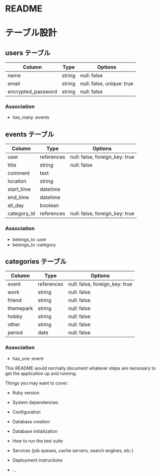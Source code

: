 # README

# テーブル設計

## users テーブル
| Column             | Type   | Options     |
| ------------------ | ------ | ----------- |
| name               | string | null: false |
| email              | string | null: false, unique: true |
| encrypted_password | string | null: false |
### Association
- has_many :events

## events テーブル
| Column             | Type       | Options     |
| ------------------ | ---------- | ----------- |
| user               | references | null: false, foreign_key: true|
| title              | string     | null: false |
| comment            | text       |             |
| location           | string     |             |
| start_time         | datetime   |             |
| end_time           | datetime   |             |
| all_day            | boolean    |             |
| category_id        | references | null: false, foreign_key: true|
### Association
- belongs_to :user
- belongs_to :category

## categories テーブル
| Column             | Type       | Options     |
| ------------------ | ---------- | ----------- |
| event              | references | null: false, foreign_key: true|
| work               | string     | null: false |
| friend             | string     | null: false |
| themepark          | string     | null: false |
| hobby              | string     | null: false |
| other              | string     | null: false |
| period             | date       | null: false |
### Association
- has_one :event

This README would normally document whatever steps are necessary to get the
application up and running.

Things you may want to cover:

* Ruby version

* System dependencies

* Configuration

* Database creation

* Database initialization

* How to run the test suite

* Services (job queues, cache servers, search engines, etc.)

* Deployment instructions

* ...
